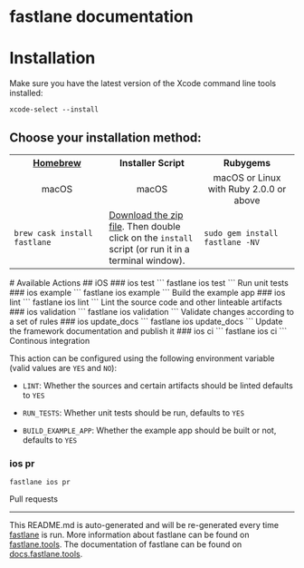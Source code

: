 fastlane documentation
================
# Installation

Make sure you have the latest version of the Xcode command line tools installed:

```
xcode-select --install
```

## Choose your installation method:

<table width="100%" >
<tr>
<th width="33%"><a href="http://brew.sh">Homebrew</a></td>
<th width="33%">Installer Script</td>
<th width="33%">Rubygems</td>
</tr>
<tr>
<td width="33%" align="center">macOS</td>
<td width="33%" align="center">macOS</td>
<td width="33%" align="center">macOS or Linux with Ruby 2.0.0 or above</td>
</tr>
<tr>
<td width="33%"><code>brew cask install fastlane</code></td>
<td width="33%"><a href="https://download.fastlane.tools">Download the zip file</a>. Then double click on the <code>install</code> script (or run it in a terminal window).</td>
<td width="33%"><code>sudo gem install fastlane -NV</code></td>
</tr>
</table>
# Available Actions
## iOS
### ios test
```
fastlane ios test
```
Run unit tests
### ios example
```
fastlane ios example
```
Build the example app
### ios lint
```
fastlane ios lint
```
Lint the source code and other linteable artifacts
### ios validation
```
fastlane ios validation
```
Validate changes according to a set of rules
### ios update_docs
```
fastlane ios update_docs
```
Update the framework documentation and publish it
### ios ci
```
fastlane ios ci
```
Continous integration

This action can be configured using the following environment variable (valid values are `YES` and `NO`):



- `LINT`:              Whether the sources and certain artifacts should be linted defaults to `YES`

- `RUN_TESTS`:         Whether unit tests should be run, defaults to `YES`

- `BUILD_EXAMPLE_APP`: Whether the example app should be built or not, defaults to `YES`
### ios pr
```
fastlane ios pr
```
Pull requests

----

This README.md is auto-generated and will be re-generated every time [fastlane](https://fastlane.tools) is run.
More information about fastlane can be found on [fastlane.tools](https://fastlane.tools).
The documentation of fastlane can be found on [docs.fastlane.tools](https://docs.fastlane.tools).
